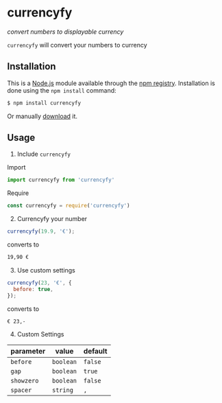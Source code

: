 # currencyfy

_convert numbers to displayable currency_

`currencyfy` will convert your numbers to currency

## Installation

This is a [Node.js](https://nodejs.org) module available through the [npm registry](https://www.npmjs.com/). Installation is done using the `npm install` command:

```bash
$ npm install currencyfy
```

Or manually [download](https://github.com/leifarriens/currencyfy/blob/master/currencyfy.min.js) it.

## Usage

1. Include `currencyfy`

Import

```javascript
import currencyfy from 'currencyfy'
```

Require

```javascript
const currencyfy = require('currencyfy')
```

2. Currencyfy your number

```javascript
currencyfy(19.9, '€');
```

converts to

```bash
19,90 €
```

3. Use custom settings
```javascript
currencyfy(23, '€', {
  before: true,
});
```

converts to

```bash
€ 23,-
```

4. Custom Settings

| parameter | value | default |
| ---------- | ---------- | ---------- |
| `before`   | `boolean`  | `false`    | 
| `gap`      | `boolean`  | `true`     | 
| `showzero` | `boolean`  | `false`    | 
| `spacer`   | `string`   | `,`        | 
